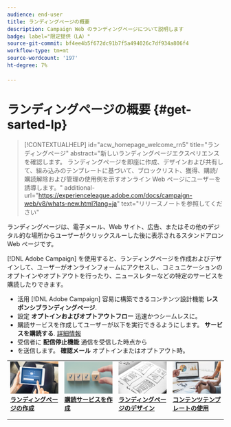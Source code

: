 ```yaml
---
audience: end-user
title: ランディングページの概要
description: Campaign Web のランディングページについて説明します
badge: label="限定提供（LA）"
source-git-commit: bf4ee4b5f672dc91b7f5a494026c7df934a806f4
workflow-type: tm+mt
source-wordcount: '197'
ht-degree: 7%

---
```


# ランディングページの概要 {#get-sarted-lp}

>[!CONTEXTUALHELP]
>id="acw_homepage_welcome_rn5"
>title="ランディングページ"
>abstract="新しいランディングページエクスペリエンスを確認します。 ランディングページを即座に作成、デザインおよび共有して、組み込みのテンプレートに基づいて、ブロックリスト、獲得、購読/購読解除および管理の使用例を示すオンライン Web ページにユーザーを誘導します。"
>additional-url="https://experienceleague.adobe.com/docs/campaign-web/v8/whats-new.html?lang=ja" text="リリースノートを参照してください"


ランディングページは、電子メール、Web サイト、広告、またはその他のデジタル的な場所からユーザーがクリックスルーした後に表示されるスタンドアロン Web ページです。

[!DNL Adobe Campaign] を使用すると、ランディングページを作成およびデザインして、ユーザーがオンラインフォームにアクセスし、コミュニケーションのオプトインやオプトアウトを行ったり、ニュースレターなどの特定のサービスを購読したりできます。

* 活用 [!DNL Adobe Campaign] 容易に構築できるコンテンツ設計機能 **レスポンシブランディングページ**.
* 設定 **オプトインおよびオプトアウトフロー** 迅速かつシームレスに。
* 購読サービスを作成してユーザーが以下を実行できるようにします。 **サービスを購読する**. [詳細情報](../audience/manage-services.md)
* 受信者に **配信停止機能** 通信を受信した時点から
* を送信します。 **確認メール** オプトインまたはオプトアウト時。

<table style="table-layout:fixed"><tr style="border: 0;">
<td>
<a href="create-lp.md">
<img alt="リード" src="../assets/do-not-localize/lp-subscription.jpeg">
</a>
<div><a href="create-lp.md"><strong>ランディングページの作成</strong>
</div>
<p>
</td>
<td>
<a href="../audience/manage-services.md">
<img alt="低頻度" src="../assets/do-not-localize/lp-list.jpg">
</a>
<div>
<a href="../audience/manage-services.md"><strong>購読サービスを作成</strong></a>
</div>
<p></td>
<td>
<a href="lp-content.md">
<img alt="検証" src="../assets/do-not-localize/lp-design.jpg">
</a>
<div>
<a href="lp-content.md"><strong>ランディングページのデザイン</strong></a>
</div>
<p>
</td>
<td>
<a href="lp-templates.md">
<img alt="検証" src="../assets/do-not-localize/lp-reporting.jpg">
</a>
<div>
<a href="lp-templates.md"><strong>コンテンツテンプレートの使用</strong></a>
</div>
<p>
</td>
</tr></table>
